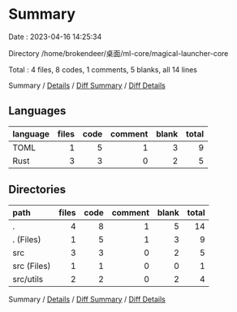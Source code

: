 # Summary

Date : 2023-04-16 14:25:34

Directory /home/brokendeer/桌面/ml-core/magical-launcher-core

Total : 4 files,  8 codes, 1 comments, 5 blanks, all 14 lines

Summary / [Details](details.md) / [Diff Summary](diff.md) / [Diff Details](diff-details.md)

## Languages
| language | files | code | comment | blank | total |
| :--- | ---: | ---: | ---: | ---: | ---: |
| TOML | 1 | 5 | 1 | 3 | 9 |
| Rust | 3 | 3 | 0 | 2 | 5 |

## Directories
| path | files | code | comment | blank | total |
| :--- | ---: | ---: | ---: | ---: | ---: |
| . | 4 | 8 | 1 | 5 | 14 |
| . (Files) | 1 | 5 | 1 | 3 | 9 |
| src | 3 | 3 | 0 | 2 | 5 |
| src (Files) | 1 | 1 | 0 | 0 | 1 |
| src/utils | 2 | 2 | 0 | 2 | 4 |

Summary / [Details](details.md) / [Diff Summary](diff.md) / [Diff Details](diff-details.md)